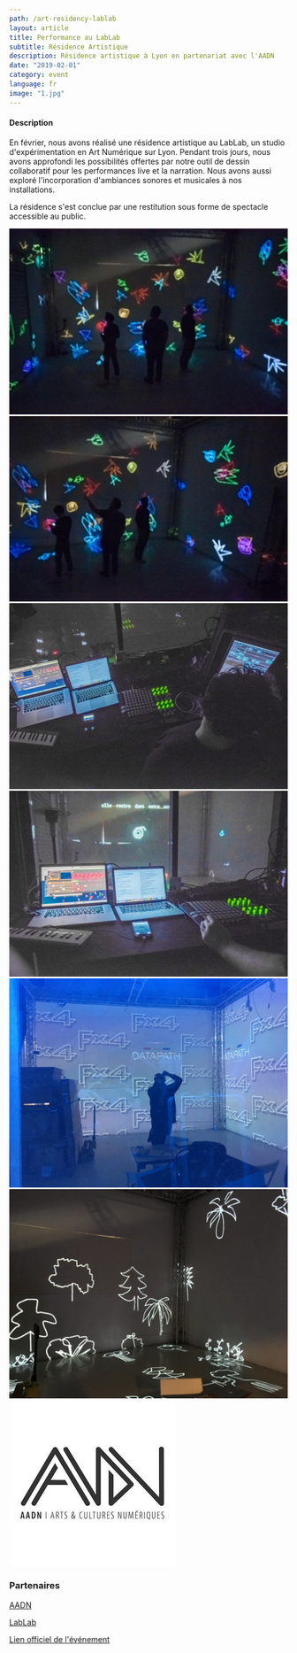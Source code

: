 ```yaml
---
path: /art-residency-lablab
layout: article
title: Performance au LabLab
subtitle: Résidence Artistique
description: Résidence artistique à Lyon en partenariat avec l'AADN
date: "2019-02-01"
category: event
language: fr
image: "1.jpg"
---
```



#### Description

En février, nous avons réalisé une résidence artistique au LabLab, un studio d'expérimentation en Art Numérique sur Lyon.
Pendant trois jours, nous avons approfondi les possibilités offertes par notre outil de dessin collaboratif pour les performances live et la narration.
Nous avons aussi exploré l'incorporation d'ambiances sonores et musicales à nos installations.  
  
  
La résidence s'est conclue par une restitution sous forme de spectacle accessible au public.

<photo-grid>
<img src="1.jpg"/>
<img src="2.jpg"/>
<img src="3.jpg"/>
<img src="4.jpg"/>
<img src="0.jpg"/>
<img src="5.jpg"/>
<img src="aadn.jpg"/>
</photo-grid>

### Partenaires

[AADN](http://aadn.org/)  
  
[LabLab](https://www.facebook.com/atelierlablab/)  
  
[Lien officiel de l'événement](https://aadn.org/nos-residences/the-live-drawing-project-en-residence-au-lab-lab/)

